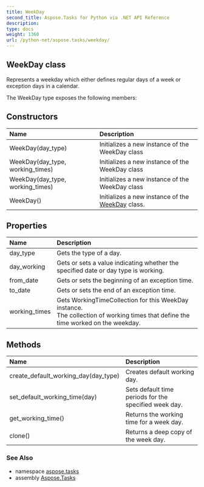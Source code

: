 ```yaml
---
title: WeekDay
second_title: Aspose.Tasks for Python via .NET API Reference
description: 
type: docs
weight: 1360
url: /python-net/aspose.tasks/weekday/
---
```


## WeekDay class

Represents a weekday which either defines regular days of a week or exception days in a calendar.

The WeekDay type exposes the following members:
## Constructors
| Name | Description |
| :- | :- |
|WeekDay(day_type)|Initializes a new instance of the WeekDay class|
|WeekDay(day_type, working_times)|Initializes a new instance of the WeekDay class|
|WeekDay(day_type, working_times)|Initializes a new instance of the WeekDay class|
|WeekDay()|Initializes a new instance of the [WeekDay](/tasks/python-net/aspose.tasks/weekday/) class.|
## Properties
| Name | Description |
| :- | :- |
|day_type|Gets the type of a day.|
|day_working|Gets or sets a value indicating whether the specified date or day type is working.|
|from_date|Gets or sets the beginning of an exception time.|
|to_date|Gets or sets the end of an exception time.|
|working_times|Gets WorkingTimeCollection for this WeekDay instance.<br/>            The collection of working times that define the time worked on the weekday.|
## Methods
| Name | Description |
| :- | :- |
|create_default_working_day(day_type)|Creates default working day.|
|set_default_working_time(day)|Sets default time periods for the specified week day.|
|get_working_time()|Returns the working time for a week day.|
|clone()|Returns a deep copy of the week day.|

### See Also

* namespace [aspose.tasks](/tasks/python-net/aspose.tasks/)
* assembly [Aspose.Tasks](/tasks/python-net/)

